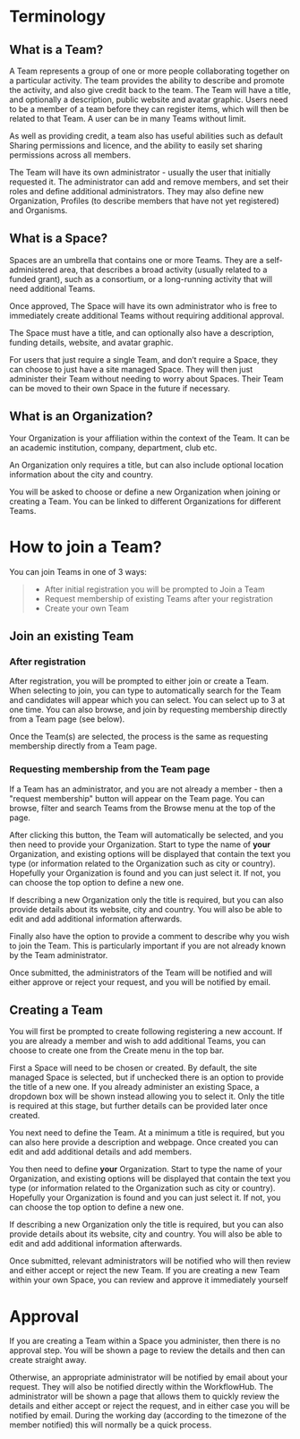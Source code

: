 # Terminology

## What is a Team?

A Team represents a group of one or more people collaborating together on a particular activity. The team provides the ability to describe and promote the activity, and also give credit back to the team. The Team will have a title, and optionally a description, public website and avatar graphic. Users need to be a member of a team before they can register items, which will then be related to that Team. A user can be in many Teams without limit.

As well as providing credit, a team also has useful abilities such as default Sharing permissions and licence, and the ability to easily set sharing permissions across all members. 

The Team will have its own administrator - usually the user that initially requested it. The administrator can add and remove members, and set their roles and define additional administrators. They may also define new Organization, Profiles (to describe members that have not yet registered) and Organisms.

## What is a Space?

Spaces are an umbrella that contains one or more Teams. They are a self-administered area, that describes a broad activity (usually related to a funded grant), such as a consortium, or a long-running activity that will need additional Teams.

Once approved, The Space will have its own administrator who is free to immediately create additional Teams without requiring additional approval.

The Space must have a title, and can optionally also have a description, funding details, website, and avatar graphic.

For users that just require a single Team, and don’t require a Space, they can choose to just have a site managed Space. They will then just administer their Team without needing to worry about Spaces. Their Team can be moved to their own Space in the future if necessary.

## What is an Organization?

Your Organization is your affiliation within the context of the Team. It can be an academic institution, company, department, club etc.

An Organization only requires a title, but can also include optional location information about the city and country. 

You will be asked to choose or define a new Organization when joining or creating a Team. You can be linked to different Organizations for different Teams.

# How to join a Team?

You can join Teams in one of 3 ways:
> * After initial registration you will be prompted to Join a Team
> * Request membership of existing Teams after your registration
> * Create your own Team

## Join an existing Team

### After registration

After registration, you will be prompted to either join or create a Team. When selecting to join, you can type to automatically search for the Team and candidates will appear which you can select. You can select up to 3 at one time. You can also browse, and join by requesting membership directly from a Team page (see below).

Once the Team(s) are selected, the process is the same as requesting membership directly from a Team page.

### Requesting membership from the Team page

If a Team has an administrator, and you are not already a member - then a "request membership" button will appear on the Team page. You can browse, filter and search Teams from the Browse menu at the top of the page.

After clicking this button, the Team will automatically be selected, and you then need to provide your Organization. Start to type the name of **your** Organization, and existing options will be displayed that contain the text you type (or information related to the Organization such as city or country). Hopefully your Organization is found and you can just select it. If not, you can choose the top option to define a new one.

If describing a new Organization only the title is required, but you can also provide details about its website, city and country. You will also be able to edit and add additional information afterwards.

Finally also have the option to provide a comment to describe why you wish to join the Team. This is particularly important if you are not already known by the Team administrator.

Once submitted, the administrators of the Team will be notified and will either approve or reject your request, and you will be notified by email.

## Creating a Team

You will first be prompted to create following registering a new account. If you are already a member and wish to add additional Teams, you can choose to create one from the Create menu in the top bar.

First a Space will need to be chosen or created. By default, the site managed Space is selected, but if unchecked there is an option to provide the title of a new one. If you already administer an existing Space, a dropdown box will be shown instead allowing you to select it. Only the title is required at this stage, but further details can be provided later once created.

You next need to define the Team. At a minimum a title is required, but you can also here provide a description and webpage. Once created you can edit and add additional details and add members.

You then need to define **your** Organization. Start to type the name of your Organization, and existing options will be displayed that contain the text you type (or information related to the Organization such as city or country). Hopefully your Organization is found and you can just select it. If not, you can choose the top option to define a new one.

If describing a new Organization only the title is required, but you can also provide details about its website, city and country. You will also be able to edit and add additional information afterwards.

Once submitted, relevant administrators will be notified who will then review and either accept or reject the new Team. If you are creating a new Team within your own Space, you can review and approve it immediately yourself


# Approval

If you are creating a Team within a Space you administer, then there is no approval step. You will be shown a page to review the details and then can create straight away.

Otherwise, an appropriate administrator will be notified by email about your request. They will also be notified directly within the WorkflowHub. The administrator will be shown a page that allows them to quickly review the details and either accept or reject the request, and in either case you will be notified by email. During the working day (according to the timezone of the member notified) this will normally be a quick process.